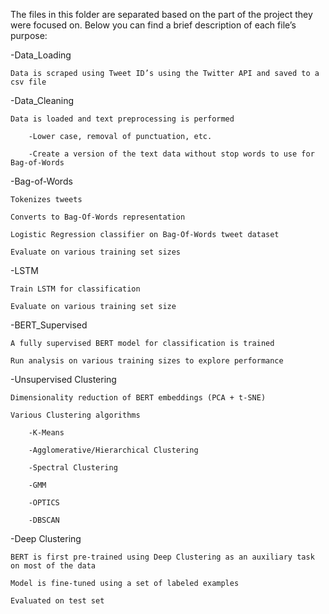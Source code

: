 The files in this folder are separated based on the part of the project they were focused on. Below you can find a brief description of each file’s purpose:

-Data_Loading

	Data is scraped using Tweet ID’s using the Twitter API and saved to a csv file
	
-Data_Cleaning

	Data is loaded and text preprocessing is performed
	
		-Lower case, removal of punctuation, etc.
		
		-Create a version of the text data without stop words to use for Bag-of-Words
		
-Bag-of-Words

	Tokenizes tweets
	
	Converts to Bag-Of-Words representation
	
	Logistic Regression classifier on Bag-Of-Words tweet dataset
	
	Evaluate on various training set sizes
	
-LSTM

	Train LSTM for classification
	
	Evaluate on various training set size
	
-BERT_Supervised

	A fully supervised BERT model for classification is trained
	
	Run analysis on various training sizes to explore performance
	
-Unsupervised Clustering

	Dimensionality reduction of BERT embeddings (PCA + t-SNE)
	
	Various Clustering algorithms 
	
		-K-Means
		
		-Agglomerative/Hierarchical Clustering
		
		-Spectral Clustering
		
		-GMM
		
		-OPTICS
		
		-DBSCAN

-Deep Clustering

	BERT is first pre-trained using Deep Clustering as an auxiliary task on most of the data
	
	Model is fine-tuned using a set of labeled examples
	
	Evaluated on test set
